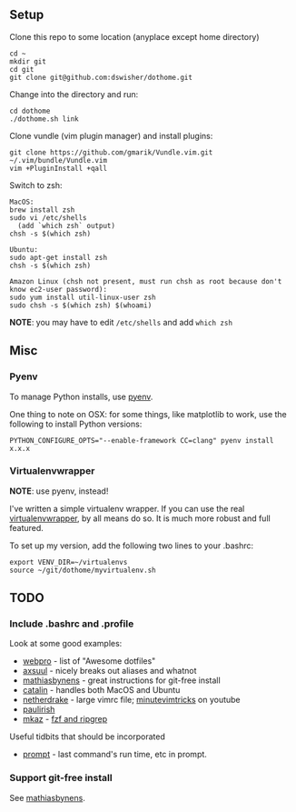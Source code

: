 ## Setup

Clone this repo to some location (anyplace except home directory)

    cd ~
    mkdir git
    cd git
    git clone git@github.com:dswisher/dothome.git

Change into the directory and run:

    cd dothome
    ./dothome.sh link

Clone vundle (vim plugin manager) and install plugins:

	git clone https://github.com/gmarik/Vundle.vim.git ~/.vim/bundle/Vundle.vim
    vim +PluginInstall +qall

Switch to zsh:

    MacOS:
    brew install zsh
    sudo vi /etc/shells
      (add `which zsh` output)
    chsh -s $(which zsh)

    Ubuntu:
    sudo apt-get install zsh
    chsh -s $(which zsh)

    Amazon Linux (chsh not present, must run chsh as root because don't know ec2-user password):
    sudo yum install util-linux-user zsh
    sudo chsh -s $(which zsh) $(whoami)

**NOTE**: you may have to edit `/etc/shells` and add `which zsh`

## Misc

### Pyenv

To manage Python installs, use [pyenv](https://github.com/pyenv/pyenv).

One thing to note on OSX: for some things, like matplotlib to work, use the following to install Python versions:

    PYTHON_CONFIGURE_OPTS="--enable-framework CC=clang" pyenv install x.x.x

### Virtualenvwrapper

**NOTE**: use pyenv, instead!

I've written a simple virtualenv wrapper.
If you can use the real [virtualenvwrapper](https://bitbucket.org/dhellmann/virtualenvwrapper),
by all means do so. It is much more robust and full featured.

To set up my version, add the following two lines to your .bashrc:

    export VENV_DIR=~/virtualenvs
    source ~/git/dothome/myvirtualenv.sh

## TODO

### Include .bashrc and .profile

Look at some good examples:
* [webpro](https://github.com/webpro/awesome-dotfiles) - list of "Awesome dotfiles"
* [axsuul](https://github.com/axsuul/dotfiles/tree/master/home) - nicely breaks out aliases and whatnot
* [mathiasbynens](https://github.com/mathiasbynens/dotfiles) - great instructions for git-free install
* [catalin](https://github.com/alrra/dotfiles) - handles both MacOS and Ubuntu
* [netherdrake](https://github.com/Netherdrake/dotfiles) - large vimrc file; [minutevimtricks](https://www.youtube.com/channel/UCpdsZ1n09mwrbUGmU7lqnqA) on youtube
* [paulirish](https://github.com/paulirish/dotfiles)
* [mkaz](https://github.com/mkaz/dotfiles) - [fzf and ripgrep](https://mkaz.blog/code/unix-is-my-ide/)

Useful tidbits that should be incorporated
* [prompt](http://jakemccrary.com/blog/2015/05/03/put-the-last-commands-run-time-in-your-bash-prompt/) - last command's run time, etc in prompt.

### Support git-free install

See [mathiasbynens](https://github.com/mathiasbynens/dotfiles).


